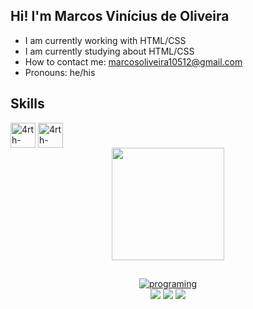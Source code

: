 ## Hi! I'm Marcos Vinícius de Oliveira

- I am currently working with HTML/CSS
- I am currently studying about HTML/CSS
- How to contact me: marcosoliveira10512@gmail.com
- Pronouns: he/his 

<h2>Skills</h2>
<img align="center" alt="4rth-CSS" height="40" width="40" src="https://cdn.jsdelivr.net/gh/devicons/devicon/icons/html5/html5-original-wordmark.svg">
<img align="center" alt="4rth-CSS" height="40" width="40" src="https://cdn.jsdelivr.net/gh/devicons/devicon/icons/css3/css3-original-wordmark.svg" />

<div align="center">
  <a href="https://github.com/rafaballerini">
  <img height="180em" src="https://github-readme-stats.vercel.app/api?username=M4rcosVo&show_icons=false&theme=dark&include_all_commits=true&count_private=true"/>
  
  ##
    
  <img align="center" alt="programing" src="https://media.giphy.com/media/dWesBcTLavkZuG35MI/giphy.gif">
    
    
   <div>
  <a href="https://www.instagram.com/m4rcos_oliveir4/" target="_blank"><img src="https://img.shields.io/badge/-Instagram-%23E4405F?style=for-the-badge&logo=instagram&logoColor=white" target="_blank"></a>
  <a href = "mailto:marcosoliveira10512@gmail.com"><img src="https://img.shields.io/badge/-Gmail-%23333?style=for-the-badge&logo=gmail&logoColor=white" target="_blank"></a>
  <a href="https://www.linkedin.com/in/marcos-vinícius-oliveira-a67402234/" target="_blank"><img src="https://img.shields.io/badge/-LinkedIn-%230077B5?style=for-the-badge&logo=linkedin&logoColor=white" target="_blank"></a> 
    </div>
